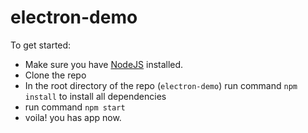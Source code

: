 # electron-demo
To get started:

- Make sure you have [NodeJS](https://nodejs.org/en/) installed.
- Clone the repo
- In the root directory of the repo (`electron-demo`) run command `npm install` to install all dependencies
- run command `npm start`
- voila! you has app now.
